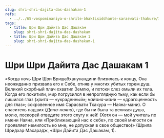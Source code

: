 ```yaml
---
slug: shri-shri-dajita-das-dashakam-1
refs:
  - ../../65-vospominaniya-o-shrile-bhaktisiddhante-saraswati-thakure/1032-1982-01-01-b1-sokrovennoe-ya-sarasvati-thakura.md
tags:
  - title: Шри Шри Дайита Дас Дашакам
    slug: shri-shri-dajita-das-dashakam
  - title: Шри Шри Дайита Дас Дашакам 1
    slug: shri-shri-dajita-das-dashakam-1
---
```


# Шри Шри Дайита Дас Дашакам 1

«Когда ночь Шри Шри Вришабханунандини близилась к концу, Она неожиданно призвала его к Себе, отняв у многих убитых горем душ. Великий скорбный плач охватил Землю, и потоки слез омыли их тела. Когда его похитили, мир погрузился в непроглядную тьму, как если бы лишился глаз (*хрита* — «украденный»; *найана-мани* — «драгоценность для глаз»; сокровенное имя Сарасвати Тхакура — Наяна-мани). О спаситель падших (*Дина-наяна*), где бы ни была та великая душа, молю, поскорей отведите этого слугу к ней! (Хотя он — мой учитель по имени Наяна, или «Приближающий нас к себе», по своей милости он проявляет немилость ко мне, не допуская в свое общество)» (Шрила Шридхар Махарадж, «Шри Дайита Дас Дашакам, 1).
